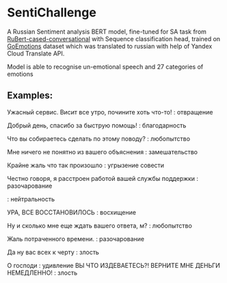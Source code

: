 # SentiChallenge

A Russian Sentiment analysis BERT model, fine-tuned for SA task from 
[RuBert-cased-conversational](https://huggingface.co/DeepPavlov/rubert-base-cased-conversational) 
with Sequence classification head, trained on [GoEmotions](https://ai.googleblog.com/2021/10/goemotions-dataset-for-fine-grained.html)
dataset which was translated to russian with help of Yandex Cloud Translate API.

Model is able to recognise un-emotional speech and 27 categories of emotions

Examples:
---
Ужасный сервис. Висит все утро, почините хоть что-то! : 
 отвращение
 
Добрый день, спасибо за быструю помощь! : 
 благодарность
 
Что вы собираетесь сделать по этому поводу? : 
 любопытство
 
Мне ничего не понятно из вашего объяснения : 
 замешательство
 
Крайне жаль что так произошло : 
 угрызение совести
 
Честно говоря, я расстроен работой вашей службы поддержки : 
 разочарование
 
 : 
 нейтральность
 
УРА, ВСЕ ВОССТАНОВИЛОСЬ : 
 восхищение
 
Ну и сколько мне еще ждать вашего ответа, м? : 
 любопытство
 
Жаль потраченного времени. : 
 разочарование
 
Да ну вас всех к черту : 
 злость
 
О господи : 
 удивление
ВЫ ЧТО ИЗДЕВАЕТЕСЬ?! ВЕРНИТЕ МНЕ ДЕНЬГИ НЕМЕДЛЕННО! : 
 злость
